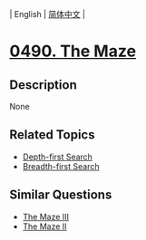 
| English | [简体中文](README.md) |
# [0490. The Maze](https://leetcode-cn.com/problems/the-maze/)
## Description
None
## Related Topics
- [Depth-first Search](https://leetcode-cn.com/tag/depth-first-search)
- [Breadth-first Search](https://leetcode-cn.com/tag/breadth-first-search)
## Similar Questions
- [The Maze III](../the-maze-iii/README_EN.md)
- [The Maze II](../the-maze-ii/README_EN.md)
